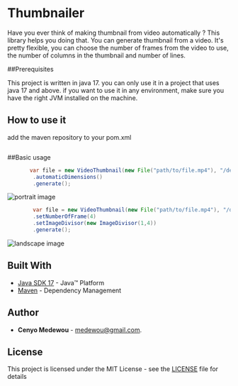# Thumbnailer

Have you ever think of making thumbnail from video automatically ?
This library helps you doing that. 
You can generate thumbnail from a video. It's pretty flexible, you can choose the number of frames from the video to use, the number of columns in the thumbnail and number of lines.

##Prerequisites

This project is written in java 17. you can only use it in a project that uses java 17 and above.
if you want to use it in any environment, make sure you have the right JVM installed on the machine.


## How to use it

add the maven repository to your pom.xml

```java

```

##Basic usage


```java
       var file = new VideoThumbnail(new File("path/to/file.mp4"), "/destination/path")
        .automaticDimensions()
        .generate();
```

![portrait image](https://user-images.githubusercontent.com/7427658/170223265-11c9eb0b-cb7c-4d83-88e3-8e1562596116.jpeg)

```java
        var file = new VideoThumbnail(new File("path/to/file.mp4"), "/destination/path")
        .setNumberOfFrame(4)
        .setImageDivisor(new ImageDivisor(1,4))
        .generate();
```

![landscape image](https://user-images.githubusercontent.com/7427658/170223366-01481deb-21c8-4a0a-870a-0b66f15d00a7.jpeg)

## Built With
* [Java SDK 17](https://www.oracle.com/technetwork/java/javase/downloads/jdk17-downloads-2133151.html) -  Java™ Platform
* [Maven](https://maven.apache.org/) - Dependency Management

## Author
* **Cenyo Medewou** - [medewou@gmail.com](mailto:medewou@gmail.com).

## License
This project is licensed under the MIT License - see the [LICENSE](LICENSE) file for details                                                                        

